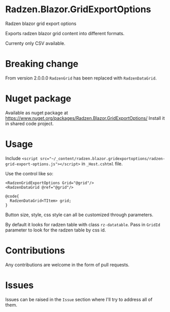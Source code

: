 # Radzen.Blazor.GridExportOptions
Radzen blazor grid export options

Exports radzen blazor grid content into different formats.

Currenty only CSV available.

# Breaking change

From version 2.0.0.0 `RadzenGrid` has been replaced with `RadzenDataGrid`.

# Nuget package
Available as nuget package at https://www.nuget.org/packages/Radzen.Blazor.GridExportOptions/
Install it in shared code project.

# Usage

Include `<script src="~/_content/radzen.blazor.gridexportoptions/radzen-grid-export-options.js"></script>` in `_Host.cshtml` file.

Use the control like so:

    <RadzenGridExportOptions Grid="@grid"/>
    <RadzenDataGrid @ref="@grid"/>

    @code{
      RadzenDataGrid<TItem> grid;
    }

Button size, style, css style can all be customized through parameters.

By default it looks for radzen table with class `rz-datatable`. Pass in `GridId` parameter to look for the radzen table by css id.

# Contributions

Any contributions are welcome in the form of pull requests.

# Issues

Issues can be raised in the `Issue` section where I'll try to address all of them.
